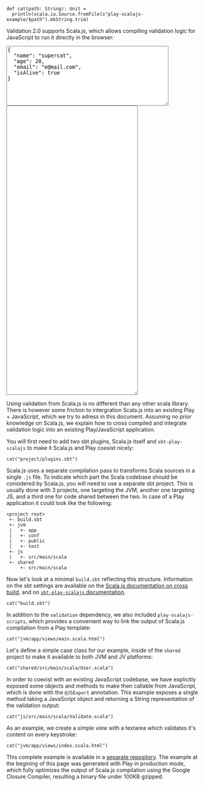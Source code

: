 ```tut:invisible
def cat(path: String): Unit =
  println(scala.io.Source.fromFile(s"play-scalajs-example/$path").mkString.trim)
```
Validation 2.0 supports Scala.js, which allows compiling validation logic for JavaScript to run it directly in the browser:

<link rel="stylesheet" href="https://cdnjs.cloudflare.com/ajax/libs/codemirror/5.15.2/codemirror.css">
<script type="text/javascript" src="https://cdnjs.cloudflare.com/ajax/libs/codemirror/5.15.2/codemirror.min.js"></script>
<script type="text/javascript" src="https://cdnjs.cloudflare.com/ajax/libs/codemirror/5.15.2/mode/javascript/javascript.min.js"></script>
<script type="text/javascript" src="https://cdnjs.cloudflare.com/ajax/libs/codemirror/5.15.2/addon/edit/matchbrackets.min.js"></script>
<script type="text/javascript" src="https://cdnjs.cloudflare.com/ajax/libs/codemirror/5.15.2/addon/selection/active-line.min.js"></script>
<link rel="stylesheet" href="https://cdnjs.cloudflare.com/ajax/libs/codemirror/5.15.2/theme/material.min.css">
<style type="text/css">
  .CodeMirror {
    width: 400px;
    height: 300px;
    font-size:13px;
    margin: 10px;
  }
</style>
<form>
  <textarea id="json-form" rows="10" cols="50">{
  "name": "supercat",
  "age": 20,
  "email": "e@mail.com",
  "isAlive": true
}</textarea>
  <textarea name="" id="validation-output" cols="40" rows="50"></textarea>
</form>

<script src="js-opt.js" type="text/javascript"></script>
<script src="js-launcher.js" type="text/javascript"></script>

<script type="text/javascript">
  var jsonFormTextarea = document.getElementById("json-form")
  var editor = CodeMirror.fromTextArea(jsonFormTextarea, {
    lineNumbers: true,
    styleActiveLine: true,
    matchBrackets: true,
    theme: "material",
    mode: {
      name: "javascript",
      json: true
    }
  });

  var output = document.getElementById("validation-output")
  var editorOutput = CodeMirror.fromTextArea(output, {
    lineNumbers: true,
    styleActiveLine: true,
    matchBrackets: true,
    theme: "material",
    readonly: true,
    mode: {
      name: "javascript",
      json: true
    }
  });

  var demo = function(jsString) {
    try {
      var json = JSON.parse(jsString);
      var out = JSON.stringify(client.Validate().user(json), null, 2);
      editorOutput.setValue(out);
    } catch(err) {
      editorOutput.setValue(err);
    }
  };

  demo(jsonFormTextarea.value);

  CodeMirror.on(editor, 'change', function(ins, obj) {
    var js = ins.getValue();
    demo(js);
  });
</script>

Using validation from Scala.js is no different than any other scala library. There is however some friction to intergration Scala.js into an existing Play + JavaScript, which we try to adress in this document. Assuming no prior knowledge on Scala.js, we explain how to cross compiled and integrate validation logic into an existing Play/JavaScript application.

You will first need to add two sbt plugins, Scala.js itself and `sbt-play-scalajs` to make it Scala.js and Play coexist nicely:

```tut
cat("project/plugins.sbt")
```

Scala.js uses a separate compilation pass to transforms Scala sources in a single `.js` file. To indicate which part the Scala  codebase should be considered by Scala.js, you will need to use a separate sbt project. This is usually done with 3 projects, one targeting the JVM, another one targeting JS, and a third one for code shared between the two. In case of a Play application it could look like the following:

```
<project root>
 +- build.sbt
 +- jvm
 |   +- app
 |   +- conf
 |   +- public
 |   +- test
 +- js
 |   +- src/main/scala
 +- shared
     +- src/main/scala
```

Now let's look at a minimal `build.sbt` reflecting this structure. Information on the sbt settings are available on the [Scala.js documentation on cross build](https://www.scala-js.org/doc/project/cross-build.html), and on [`sbt-play-scalajs` documentation](https://github.com/vmunier/sbt-play-scalajs).

```tut
cat("build.sbt")
```

In addition to the `validation` dependency, we also included `play-scalajs-scripts`, which provides a convenient way to link the output of Scala.js compilation from a Play template:

```tut
cat("jvm/app/views/main.scala.html")
```

Let's define a simple case class for our example, inside of the `shared` project to make it available to both JVM and JV platforms:

```tut
cat("shared/src/main/scala/User.scala")
```

In order to coexist with an existing JavaScript codebase, we have explicitly exposed some objects and methods to make then callable from JavaScript, which is done with the `@JSExport` annotation. This example exposes a single method taking a JavaScript object and returning a String representation of the validation output:

```tut
cat("js/src/main/scala/Validate.scala")
```

As an example, we create a simple view with a textarea which validates it's content on every keystroke:

```tut
cat("jvm/app/views/index.scala.html")
```

This complete example is available in a [separate repository](https://github.com/OlivierBlanvillain/play-scalajs-validation-example). The example at the begining of this page was generated with Play in production mode, which fully optimizes the output of Scala.js compilation using the Google Closure Compiler, resulting a binary file under 100KB gzipped.
